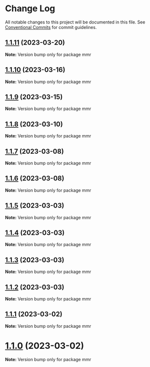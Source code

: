 # Change Log

All notable changes to this project will be documented in this file.
See [Conventional Commits](https://conventionalcommits.org) for commit guidelines.

## [1.1.11](https://github.com/HerodotusDev/merkle-mountain-range/compare/v1.1.10...v1.1.11) (2023-03-20)

**Note:** Version bump only for package mmr





## [1.1.10](https://github.com/HerodotusDev/merkle-mountain-range/compare/v1.1.9...v1.1.10) (2023-03-16)

**Note:** Version bump only for package mmr





## [1.1.9](https://github.com/HerodotusDev/merkle-mountain-range/compare/v1.1.8...v1.1.9) (2023-03-15)

**Note:** Version bump only for package mmr





## [1.1.8](https://github.com/HerodotusDev/merkle-mountain-range/compare/v1.1.7...v1.1.8) (2023-03-10)

**Note:** Version bump only for package mmr





## [1.1.7](https://github.com/HerodotusDev/merkle-mountain-range/compare/v1.1.6...v1.1.7) (2023-03-08)

**Note:** Version bump only for package mmr





## [1.1.6](https://github.com/HerodotusDev/merkle-mountain-range/compare/v1.1.5...v1.1.6) (2023-03-08)

**Note:** Version bump only for package mmr





## [1.1.5](https://github.com/HerodotusDev/merkle-mountain-range/compare/v1.1.4...v1.1.5) (2023-03-03)

**Note:** Version bump only for package mmr





## [1.1.4](https://github.com/HerodotusDev/merkle-mountain-range/compare/v1.1.3...v1.1.4) (2023-03-03)

**Note:** Version bump only for package mmr





## [1.1.3](https://github.com/HerodotusDev/merkle-mountain-range/compare/v1.1.2...v1.1.3) (2023-03-03)

**Note:** Version bump only for package mmr





## [1.1.2](https://github.com/HerodotusDev/merkle-mountain-range/compare/v1.1.1...v1.1.2) (2023-03-03)

**Note:** Version bump only for package mmr





## [1.1.1](https://github.com/HerodotusDev/merkle-mountain-range/compare/v1.1.0...v1.1.1) (2023-03-02)

**Note:** Version bump only for package mmr





# [1.1.0](https://github.com/HerodotusDev/merkle-mountain-range/compare/v1.1.0-alpha.0...v1.1.0) (2023-03-02)

**Note:** Version bump only for package mmr
